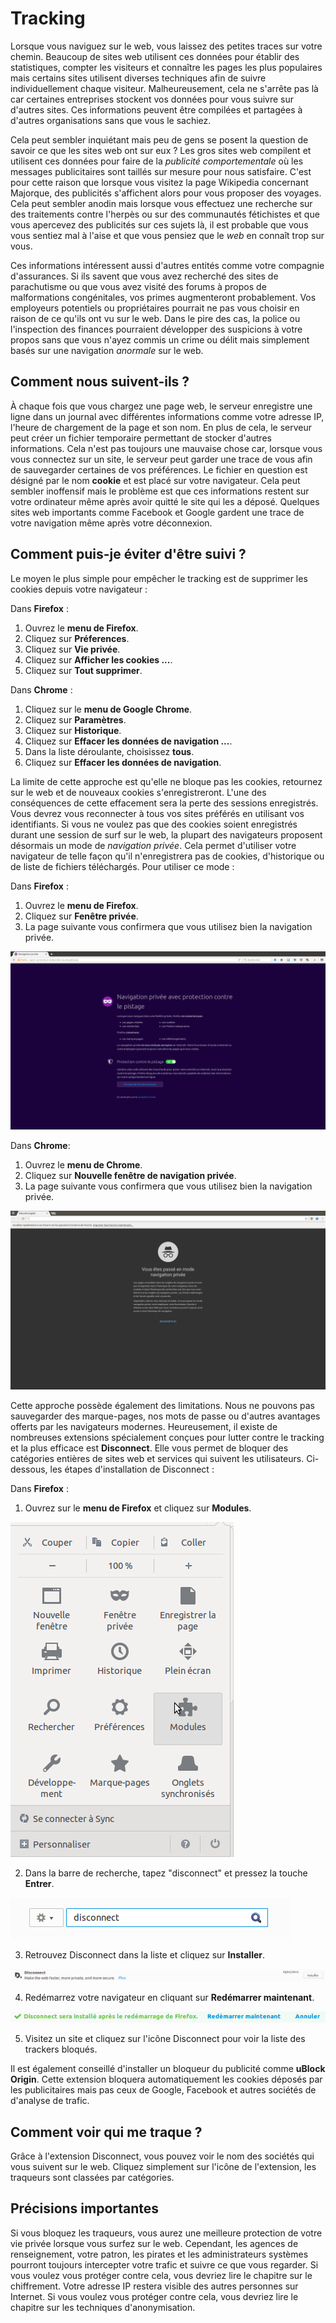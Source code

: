 Tracking
========

Lorsque vous naviguez sur le web, vous laissez des petites traces sur votre chemin. Beaucoup de sites web utilisent ces données pour établir des statistiques, compter les visiteurs et connaître les pages les plus populaires mais certains sites utilisent diverses techniques afin de suivre individuellement chaque visiteur. Malheureusement, cela ne s'arrête pas là car certaines entreprises stockent vos données pour vous suivre sur d'autres sites. Ces informations peuvent être compilées et partagées à d'autres organisations sans que vous le sachiez.

Cela peut sembler inquiétant mais peu de gens se posent la question de savoir ce que les sites web ont sur eux ? Les gros sites web compilent et utilisent ces données pour faire de la *publicité comportementale* où les messages publicitaires sont taillés sur mesure pour nous satisfaire. C'est pour cette raison que lorsque vous visitez la page Wikipedia concernant Majorque, des publicités s'affichent alors pour vous proposer des voyages. Cela peut sembler anodin mais lorsque vous effectuez une recherche sur des traitements contre l'herpès ou sur des communautés fétichistes et que vous apercevez des publicités sur ces sujets là, il est probable que vous vous sentiez mal à l'aise et que vous pensiez que le *web* en connaît trop sur vous.

Ces informations intéressent aussi d'autres entités comme votre compagnie d'assurances. Si ils savent que vous avez recherché des sites de parachutisme ou que vous avez visité des forums à propos de malformations congénitales, vos primes augmenteront probablement. Vos employeurs potentiels ou propriétaires pourrait ne pas vous choisir en raison de ce qu'ils ont vu sur le web. Dans le pire des cas, la police ou l'inspection des finances pourraient développer des suspicions à votre propos sans que vous n'ayez commis un crime ou délit mais simplement basés sur une navigation *anormale* sur le web. 

Comment nous suivent-ils ? 
--------------------------

À chaque fois que vous chargez une page web, le serveur enregistre une ligne dans un journal avec différentes informations comme votre adresse IP, l'heure de chargement de la page et son nom. En plus de cela, le serveur peut créer un fichier temporaire permettant de stocker d'autres informations. Cela n'est pas toujours une mauvaise chose car, lorsque vous vous connectez sur un site, le serveur peut garder une trace de vous afin de sauvegarder certaines de vos préférences. Le fichier en question est désigné par le nom **cookie** et est placé sur votre navigateur. Cela peut sembler inoffensif mais le problème est que ces informations restent sur votre ordinateur même après avoir quitté le site qui les a déposé. Quelques sites web importants comme Facebook et Google gardent une trace de votre navigation même après votre déconnexion. 


Comment puis-je éviter d'être suivi ?
-------------------------------------

Le moyen le plus simple pour empêcher le tracking est de supprimer les cookies depuis votre navigateur :

Dans **Firefox** :
 
 1. Ouvrez le **menu de Firefox**.
 2. Cliquez sur **Préferences**.
 3. Cliquez sur **Vie privée**.
 4. Cliquez sur **Afficher les cookies ...**.
 5. Cliquez sur **Tout supprimer**.
 
Dans **Chrome** :

 1. Cliquez sur le **menu de Google Chrome**.
 2. Cliquez sur **Paramètres**.
 3. Cliquez sur **Historique**.
 4. Cliquez sur **Effacer les données de navigation ...**.
 5. Dans la liste déroulante, choisissez **tous**.
 6. Cliquez sur **Effacer les données de navigation**.

La limite de cette approche est qu'elle ne bloque pas les cookies, retournez sur le web et de nouveaux cookies s'enregistreront. L'une des conséquences de cette effacement sera la perte des sessions enregistrés. Vous devrez vous reconnecter à tous vos sites préférés en utilisant vos identifiants. Si vous ne voulez pas que des cookies soient enregistrés durant une session de surf sur le web, la plupart des navigateurs proposent désormais un mode de *navigation privée*. Cela permet d'utiliser votre navigateur de telle façon qu'il n'enregistrera pas de cookies, d'historique ou de liste de fichiers téléchargés. Pour utiliser ce mode :

Dans **Firefox** :
 
 1. Ouvrez le **menu de Firefox**.
 2. Cliquez sur **Fenêtre privée**.
 3. La page suivante vous confirmera que vous utilisez bien la navigation privée. 

 ![Page d'accueil de la navigation privée sur Firefox](firefox_private_browsing.png)
 

Dans **Chrome**:
 
 1. Ouvrez le **menu de Chrome**.
 2. Cliquez sur **Nouvelle fenêtre de navigation privée**.
 3. La page suivante vous confirmera que vous utilisez bien la navigation privée.
 
 ![Page d'accueil de la navigation privée sur Google Chrome](chrome_private_browsing.png)
 

Cette approche possède également des limitations. Nous ne pouvons pas sauvegarder des marque-pages, nos mots de passe ou d'autres avantages offerts par les navigateurs modernes. Heureusement, il existe de nombreuses extensions spécialement conçues pour lutter contre le tracking et la plus efficace est **Disconnect**. Elle vous permet de bloquer des catégories entières de sites web et services qui suivent les utilisateurs. Ci-dessous, les étapes d'installation de Disconnect : 

Dans **Firefox** :

 1. Ouvrez sur le **menu de Firefox** et cliquez sur **Modules**.
 
 ![Menu de Firefox](disconnect01.png)

 2. Dans la barre de recherche, tapez "disconnect" et pressez la touche **Entrer**.

 ![Recherche du mot "disconnect" dans la liste des extensions](disconnect02.png)

 3. Retrouvez Disconnect dans la liste et cliquez sur **Installer**.

 ![Extension Disconnect](disconnect03.png)

 4. Redémarrez votre navigateur en cliquant sur **Redémarrer maintenant**.
 
 ![L'extension est correctement installée](disconnect04.png)
 
 5. Visitez un site et cliquez sur l'icône Disconnect pour voir la liste des trackers bloqués.

Il est également conseillé d'installer un bloqueur du publicité comme **uBlock Origin**. Cette extension bloquera automatiquement les cookies déposés par les publicitaires mais pas ceux de Google, Facebook et autres sociétés de d'analyse de trafic. 

Comment voir qui me traque ?
----------------------------

Grâce à l'extension Disconnect, vous pouvez voir le nom des sociétés qui vous suivent sur le web. Cliquez simplement sur l'icône de l'extension, les traqueurs sont classées par catégories.

Précisions importantes
----------------------

Si vous bloquez les traqueurs, vous aurez une meilleure protection de votre vie privée lorsque vous surfez sur le web. Cependant, les agences de renseignement, votre patron, les pirates et les administrateurs systèmes pourront toujours intercepter votre trafic et suivre ce que vous regarder. Si vous voulez vous protéger contre cela, vous devriez lire le chapitre sur le chiffrement. Votre adresse IP restera visible des autres personnes sur Internet. Si vous voulez vous protéger contre cela, vous devriez lire le chapitre sur les techniques d'anonymisation.
